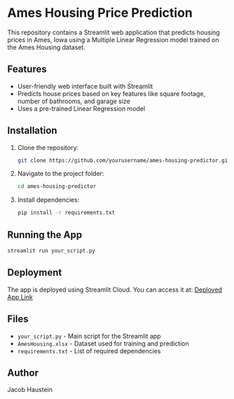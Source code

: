 # Ames Housing Price Prediction

This repository contains a Streamlit web application that predicts housing prices in Ames, Iowa using a Multiple Linear Regression model trained on the Ames Housing dataset.

## Features
- User-friendly web interface built with Streamlit
- Predicts house prices based on key features like square footage, number of bathrooms, and garage size
- Uses a pre-trained Linear Regression model

## Installation
1. Clone the repository:
   ```bash
   git clone https://github.com/yourusername/ames-housing-predictor.git
   ```
2. Navigate to the project folder:
   ```bash
   cd ames-housing-predictor
   ```
3. Install dependencies:
   ```bash
   pip install -r requirements.txt
   ```

## Running the App
```bash
streamlit run your_script.py
```

## Deployment
The app is deployed using Streamlit Cloud. You can access it at:
[Deployed App Link](https://share.streamlit.io/yourusername/ames-housing-predictor)

## Files
- `your_script.py` - Main script for the Streamlit app
- `AmesHousing.xlsx` - Dataset used for training and prediction
- `requirements.txt` - List of required dependencies

## Author
Jacob Haustein

